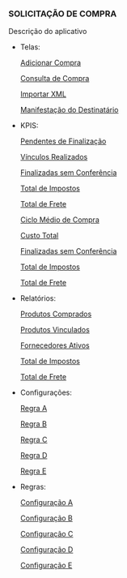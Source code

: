 <h3>SOLICITAÇÃO DE COMPRA</h3>
Descrição do aplicativo

- Telas: <p>
<a href="https://oimpresso.com/ajuda/baixa-e-importacao-xml/">Adicionar Compra</a> <p>
<a href="https://oimpresso.com/ajuda/baixa-e-importacao-xml/">Consulta de Compra</a> <p>
<a href="https://oimpresso.com/ajuda/baixa-e-importacao-xml/">Importar XML</a><p>
<a href="https://oimpresso.com/ajuda/baixa-e-importacao-xml/">Manifestação do Destinatário</a><p>

- KPIS: <p>
<a href="https://oimpresso.com/ajuda/baixa-e-importacao-xml/">Pendentes de Finalização</a> <p>
<a href="https://oimpresso.com/ajuda/baixa-e-importacao-xml/">Vínculos Realizados</a> <p>
<a href="https://oimpresso.com/ajuda/baixa-e-importacao-xml/">Finalizadas sem Conferência </a><p>
<a href="https://oimpresso.com/ajuda/baixa-e-importacao-xml/">Total de Impostos</a><p>
<a href="https://oimpresso.com/ajuda/baixa-e-importacao-xml/">Total de Frete</a><p>
<a href="https://oimpresso.com/ajuda/baixa-e-importacao-xml/">Ciclo Médio de Compra</a> <p>
<a href="https://oimpresso.com/ajuda/baixa-e-importacao-xml/">Custo Total</a> <p>
<a href="https://oimpresso.com/ajuda/baixa-e-importacao-xml/">Finalizadas sem Conferência </a><p>
<a href="https://oimpresso.com/ajuda/baixa-e-importacao-xml/">Total de Impostos</a><p>
<a href="https://oimpresso.com/ajuda/baixa-e-importacao-xml/">Total de Frete</a><p>

- Relatórios: <p>
<a href="https://oimpresso.com/ajuda/baixa-e-importacao-xml/">Produtos Comprados</a> <p>
<a href="https://oimpresso.com/ajuda/baixa-e-importacao-xml/">Produtos Vinculados</a> <p>
<a href="https://oimpresso.com/ajuda/baixa-e-importacao-xml/">Fornecedores Ativos </a><p>
<a href="https://oimpresso.com/ajuda/baixa-e-importacao-xml/">Total de Impostos </a><p>
<a href="https://oimpresso.com/ajuda/baixa-e-importacao-xml/">Total de Frete</a><p>


- Configurações: <p>
<a href="https://oimpresso.com/ajuda/baixa-e-importacao-xml/">Regra A</a> <p>
<a href="https://oimpresso.com/ajuda/baixa-e-importacao-xml/">Regra B</a> <p>
<a href="https://oimpresso.com/ajuda/baixa-e-importacao-xml/">Regra C </a><p>
<a href="https://oimpresso.com/ajuda/baixa-e-importacao-xml/">Regra D </a><p>
<a href="https://oimpresso.com/ajuda/baixa-e-importacao-xml/">Regra E </a><p>

- Regras: <p>
<a href="https://oimpresso.com/ajuda/baixa-e-importacao-xml/">Configuração A</a> <p>
<a href="https://oimpresso.com/ajuda/baixa-e-importacao-xml/">Configuração B</a> <p>
<a href="https://oimpresso.com/ajuda/baixa-e-importacao-xml/">Configuração C </a><p>
<a href="https://oimpresso.com/ajuda/baixa-e-importacao-xml/">Configuração D </a><p>
<a href="https://oimpresso.com/ajuda/baixa-e-importacao-xml/">Configuração E </a><p>
